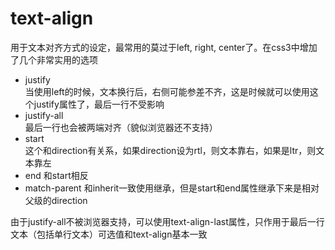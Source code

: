 # text-align

用于文本对齐方式的设定，最常用的莫过于left, right, center了。在css3中增加了几个非常实用的选项

- justify  
  当使用left的时候，文本换行后，右侧可能参差不齐，这是时候就可以使用这个justify属性了，最后一行不受影响
- justify-all  
  最后一行也会被两端对齐（貌似浏览器还不支持）
- start  
  这个和direction有关系，如果direction设为rtl，则文本靠右，如果是ltr，则文本靠左
- end
  和start相反
- match-parent 和inherit一致使用继承，但是start和end属性继承下来是相对父级的direction

由于justify-all不被浏览器支持，可以使用text-align-last属性，只作用于最后一行文本（包括单行文本）可选值和text-align基本一致

